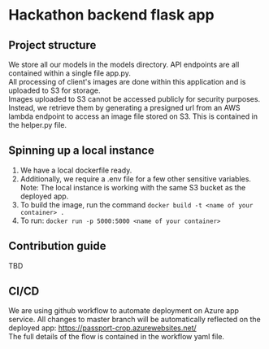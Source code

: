 # Hackathon backend flask app

## Project structure
We store all our models in the models directory. API endpoints are all contained within a single file app.py. <br/>
All processing of client's images are done within this application and is uploaded to S3 for storage. <br/>
Images uploaded to S3 cannot be accessed publicly for security purposes. Instead, we retrieve them by generating a presigned url from an AWS lambda endpoint to access an image file stored on S3. This is contained in the helper.py file.

## Spinning up a local instance
1. We have a local dockerfile ready.
2. Additionally, we require a .env file for a few other sensitive variables. Note: The local instance is working with the same S3 bucket as the deployed app.
3. To build the image, run the command `docker build -t <name of your container> .` 
4. To run: `docker run -p 5000:5000 <name of your container>`

## Contribution guide
TBD

## CI/CD
We are using github workflow to automate deployment on Azure app service. All changes to master branch will be automatically reflected on the deployed app: https://passport-crop.azurewebsites.net/ <br/>
The full details of the flow is contained in the workflow yaml file.

